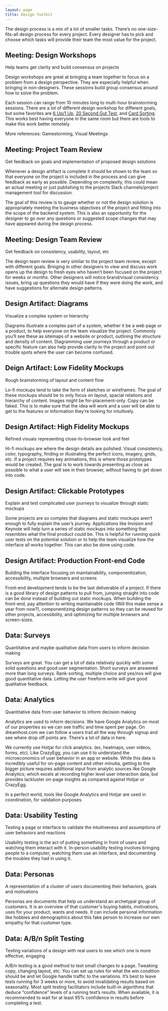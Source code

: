 ```yaml
---
layout: page
title: Design Toolkit
---
```


The design process is a mix of a lot of smaller tasks. There’s no one-size-fits-all design process for every project. Every designer has to pick and choose which tasks will provide their team the most value for the project.

## Meeting: Design Workshops
Help teams get clarity and build consensus on projects

Design workshops are great at bringing a team together to focus on a problem from a design perspective. They are especially helpful when bringing in non-designers. These sessions build group consensus around how to solve the problem.

Each session can range from 10 minutes long to multi-hour brainstorming sessions. There are a lot of different design workshop for different goals, but some favorites are [6 Up/1 Up](http://goodkickoffmeetings.com/2010/04/design-studioprototyping-exercise/), [20 Second Gut Test](http://goodkickoffmeetings.com/2010/04/the-20-second-gut-test/), and [Card Sorting](http://gamestorming.com/core-games/card-sort/). This works best having everyone in the same room but there are tools to make this work better remotely.

More references: Gamestorming, Visual Meetings

## Meeting: Project Team Review
Get feedback on goals and implementation of proposed design solutions

Whenever a design artifact is complete it should be shown to the team so that everyone on the project is included in the process and can give feedback as early as possible. Depending on complexity, this could mean an actual meeting or just publishing to the projects Slack channels/project management tool for discussion.

The goal of this review is to gauge whether or not the design solution is appropriately meeting the business objectives of the project and fitting into the scope of the backend system. This is also an opportunity for the designer to go over any questions or suggested scope changes that may have appeared during the design process.

## Meeting: Design Team Review
Get feedback on consistency, usability, layout, etc

The design team review is very similar to the project team review, except with different goals. Bringing in other designers to view and discuss work opens up the design to fresh eyes who haven’t been focused on the project for weeks or months. Other designers will notice brand/visual consistency issues, bring up questions they would have if they were doing the work, and have suggestions for alternate design patterns.

## Design Artifact: Diagrams
Visualize a complex system or hierarchy

Diagrams illustrate a complex part of a system, whether it be a web page or a product, to help everyone on the team visualize the project. Commonly you’ll see these as sitemaps of a website or product, outlining the structure and density of content. Diagramming user journeys through a product or specific feature can also help provide clarity to the project and point out trouble spots where the user can become confused.

## Deign Artifact: Low Fidelity Mockups
Rough brainstorming of layout and content flow

Lo-fi mockups tend to take the form of sketches or wireframes. The goal of these mockups should be to only focus on layout, spacial relations and hierarchy of content. Images might be for-placement-only. Copy can be faked. This is to make sure that the idea will work and a user will be able to get to the features or information they’re looking for intuitively.

## Design Artifact: High Fidelity Mockups
Refined visuals representing close-to-browser look and feel

Hi-fi mockups are where the design details are polished. Visual consistency, color, typography, finding or illustrating the perfect icons, imagery, grids, etc. If a project requires key animations, this is where those prototypes would be created. The goal is to work towards presenting as close as possible to what a user will see in their browser, without having to get down into code.

## Design Artifact: Clickable Prototypes
Explain and test complicated user journeys to visualize through static mockups

Some projects are so complex that diagrams and static mockups aren’t enough to fully explain the user’s journey. Applications like Invision and Keynote will help turn a series of static mockups into something that resembles what the final product could be. This is helpful for running quick user tests on the potential solution or to help the team visualize how the interface all works together. This can also be done using code.

## Design Artifact: Production Front-end Code
Building the interface focusing on maintainability, componentization, accessibility, multiple browsers and screens

Front-end development tends to be the last deliverable of a project. If there is a good library of design patterns to pull from, jumping straight into code can be done instead of building out static mockups. When building the front-end, pay attention to writing maintainable code (Will this make sense a year from now?), componentizing design patterns so they can be reused for other projects, accessibility, and optimizing for multiple browsers and screen-sizes.

## Data: Surveys
Quantitative and maybe qualitative data from users to inform decision making

Surveys are great. You can get a lot of data relatively quickly with some solid questions and good user segmentation. Short surveys are answered more than long surveys. Rank-sorting, multiple choice and yes/nos will give good quantitative data. Letting the user freeform write will give good qualitative feedback.

## Data: Analytics
Quantitative data from user behavior to inform decision making

Analytics are used to inform decisions. We have Google Analytics on most of our properties so we can see traffic and time spent per page. On dreamhost.com we can follow a users trail all the way through signup and see where drop off points are. There’s a lot of data in here.

We currently use Hotjar for click analytics. (ex, heatmaps, user videos, forms, etc). Like CrazyEgg, you can use it to understand the microeconomics of user behavior in an app or website. While this data is incredibly useful for on-page content and other minutia, getting to the bigger picture requires additional input from analytic sources like Google Analytics; which excels at recording higher level user interaction data, but provides lackluster on-page insights as compared against Hotjar or CrazyEgg.

In a perfect world, tools like Google Analytics and Hotjar are used in coordination, for validation purposes.

## Data: Usability Testing
Testing a page or interface to validate the intuitiveness and assumptions of user behaviors and reactions

Usability testing is the act of putting something in front of users and watching them interact with it. In-person usability testing involves bringing people to a computer, watching them use an interface, and documenting the troubles they had in using it.

## Data: Personas
A representation of a cluster of users documenting their behaviors, goals and motivations

Personas are documents that help us understand an archetypal group of customers. It is an overview of that customer's buying habits, motivations, uses for your product, wants and needs. It can include personal information like hobbies and demographics about this fake person to increase our own empathy for that customer type.

## Data: A/B/n Split Testing
Testing variations of a design with real users to see which one is more effective, engaging

A/B/n testing is a good method to test small changes to a page. Tweaking copy, changing layout, etc. You can set up rules for what the win condition should be and let Google handle traffic to the variations. It’s best to leave tests running for 3 weeks or more, to avoid invalidating results based on seasonality. Most split testing facilitators include built-in algorithms that deduce “confidence” levels of a running test’s results. When available, it is recommended to wait for at least 95% confidence in results before completing a test.





